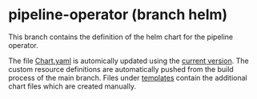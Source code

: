 # pipeline-operator (branch helm)

This branch contains the definition of the helm chart for the pipeline operator.

The file [Chart.yaml]() is automically updated using the [current version](). The custom resource definitions are 
automatically pushed from the build process of the main branch. Files under [templates]() contain the additional 
chart files which are created manually.

